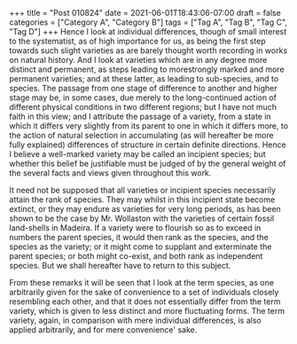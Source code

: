 +++
title = "Post 010824"
date = 2021-06-01T18:43:06-07:00
draft = false
categories = ["Category A", "Category B"]
tags = ["Tag A", "Tag B", "Tag C", "Tag D"]
+++
Hence I look at individual differences, though of small interest to the systematist, as of high importance for us, as being the first step towards such slight varieties as are barely thought worth recording in works on natural history. And I look at varieties which are in any degree more distinct and permanent, as steps leading to morestrongly marked and more permanent varieties; and at these latter, as leading to sub-species, and to species. The passage from one stage of difference to another and higher stage may be, in some cases, due merely to the long-continued action of different physical conditions in two different regions; but I have not much faith in this view; and I attribute the passage of a variety, from a state in which it differs very slightly from its parent to one in which it differs more, to the action of natural selection in accumulating (as will hereafter be more fully explained) differences of structure in certain definite directions. Hence I believe a well-marked variety may be called an incipient species; but whether this belief be justifiable must be judged of by the general weight of the several facts and views given throughout this work.

It need not be supposed that all varieties or incipient species necessarily attain the rank of species. They may whilst in this incipient state become extinct, or they may endure as varieties for very long periods, as has been shown to be the case by Mr. Wollaston with the varieties of certain fossil land-shells in Madeira. If a variety were to flourish so as to exceed in numbers the parent species, it would then rank as the species, and the species as the variety; or it might come to supplant and exterminate the parent species; or both might co-exist, and both rank as independent species. But we shall hereafter have to return to this subject.

From these remarks it will be seen that I look at the term species, as one arbitrarily given for the sake of convenience to a set of individuals closely resembling each other, and that it does not essentially differ from the term variety, which is given to less distinct and more fluctuating forms. The term variety, again, in comparison with mere individual differences, is also applied arbitrarily, and for mere convenience' sake.
